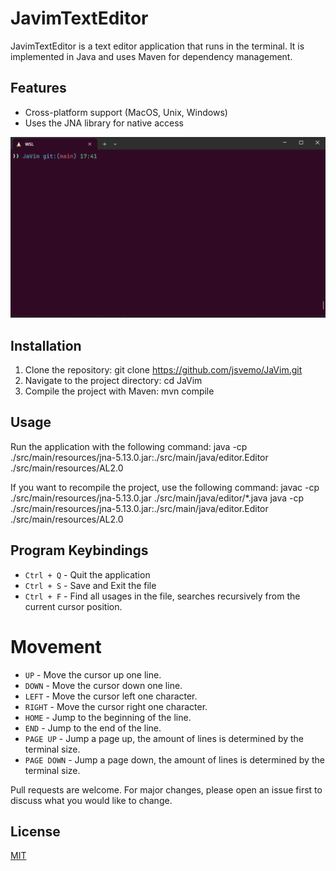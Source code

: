 # JavimTextEditor
JavimTextEditor is a text editor application that runs in the terminal. It is implemented in Java and uses Maven for dependency management.

## Features
- Cross-platform support (MacOS, Unix, Windows)
- Uses the JNA library for native access

![Preview](javim.gif)

## Installation
1. Clone the repository:
   git clone https://github.com/jsvemo/JaVim.git
2. Navigate to the project directory:
   cd JaVim
3. Compile the project with Maven:
   mvn compile

   
## Usage
Run the application with the following command:
java -cp ./src/main/resources/jna-5.13.0.jar:./src/main/java/editor.Editor ./src/main/resources/AL2.0

If you want to recompile the project, use the following command: 
javac -cp ./src/main/resources/jna-5.13.0.jar ./src/main/java/editor/*.java
java -cp ./src/main/resources/jna-5.13.0.jar:./src/main/java/editor.Editor ./src/main/resources/AL2.0

## Program Keybindings
- `Ctrl + Q` - Quit the application
- `Ctrl + S` - Save and Exit the file
- `Ctrl + F` - Find all usages in the file, searches recursively from the current cursor position.

# Movement
- `UP` - Move the cursor up one line.
- `DOWN` - Move the cursor down one line.
- `LEFT` - Move the cursor left one character.
- `RIGHT` - Move the cursor right one character.
- `HOME` - Jump to the beginning of the line.
- `END` - Jump to the end of the line.
- `PAGE UP` - Jump a page up, the amount of lines is determined by the terminal size.
- `PAGE DOWN` - Jump a page down, the amount of lines is determined by the terminal size.


Pull requests are welcome. For major changes, please open an issue first to discuss what you would like to change.
## License
[MIT](https://choosealicense.com/licenses/mit/)
